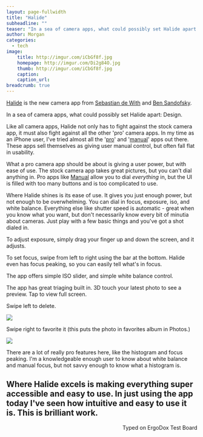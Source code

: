 ```yaml
---
layout: page-fullwidth
title: "Halide"
subheadline: ""
teaser: "In a sea of camera apps, what could possibly set Halide apart: Design."
author: Morgan
categories:
  - tech
image:
    title: http://imgur.com/iCbGf8f.jpg
    homepage: http://imgur.com/Di2g84O.jpg
    thumb: http://imgur.com/iCbGf8f.jpg
    caption:
    caption_url:
breadcrumb: true
---
```


[Halide](http://halide.cam/) is the new camera app from [Sebastian de With](https://twitter.com/sdw) and [Ben Sandofsky](https://twitter.com/sandofsky).

In a sea of camera apps, what could possibly set Halide apart: Design.

Like all camera apps, Halide not only has to fight against the stock camera app, it must also fight against all the other 'pro' camera apps. In my time as an iPhone user, I've tried almost all the '[pro](https://itunes.apple.com/us/app/id329670577?mt=8)' and '[manual](https://itunes.apple.com/us/app/manual-raw-custom-exposure-camera/id917146276?mt=8)' apps out there. These apps sell themselves as giving user manual control, but often fall flat in usability.

What a pro camera app should be about is giving a user power, but with ease of use. The stock camera app takes great pictures, but you can't dial anything in. Pro apps like [Manual](https://itunes.apple.com/us/app/manual-raw-custom-exposure-camera/id917146276?mt=8) allow you to dial *everything* in, but the UI is filled with too many buttons and is too complicated to use.

Where Halide shines is its ease of use. It gives you just enough power, but not enough to be overwhelming. You can dial in focus, exposure, iso, and white balance. Everything else like shutter speed is automatic - great when you know what you want, but don't necessarily know every bit of minutia about cameras. Just play with a few basic things and you've got a shot dialed in.

To adjust exposure, simply drag your finger up and down the screen, and it adjusts.

To set focus, swipe from left to right using the bar at the bottom. Halide even has focus peaking, so you can easily tell what's in focus.

The app offers simple ISO slider, and simple  white balance control.

The app has great triaging built in. 3D touch your latest photo to see a preview. Tap to view full screen.

Swipe left to delete.

![](http://imgur.com/j6TIRQW.jpg)

Swipe right to favorite it (this puts the photo in favorites album in Photos.)

![](http://imgur.com/Zw13ube.jpg)

There are a lot of really pro features here, like the histogram and focus peaking. I'm a knowledgeable enough user to know about white balance and manual focus, but not savvy enough to know what a histogram is.

Where Halide excels is making everything super accessible and easy to use. In just using the app today I've seen how intuitive and easy to use it is. This is brilliant work.
---
<p align="right">Typed on ErgoDox Test Board</p>
